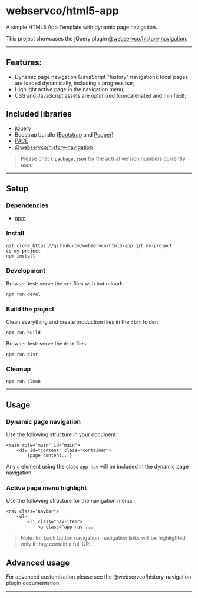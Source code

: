# webservco/html5-app

A simple HTML5 App Template with dynamic page navigation.

This project showcases the jQuery plugin [@webservco/history-navigation](https://www.npmjs.com/package/@webservco/history-navigation).

---

## Features:
- Dynamic page navigation (JavaScript "history" navigation): local pages are loaded dynamically, including a progress bar;
- Highlight active page in the navigation menu;
- CSS and JavaScript assets are optimized (concatenated and minified);

## Included libraries
- [jQuery](https://jquery.com/)
- Boostrap bundle ([Bootstrap](https://getbootstrap.com/) and [Popper](https://popper.js.org/))
- [PACE](https://www.npmjs.com/package/pace-js)
- [@webservco/history-navigation](https://www.npmjs.com/package/@webservco/history-navigation)
> Please check [`package.json`](/package.json) for the actual version numbers currently used

---
## Setup

### Dependencies
- [npm](https://www.npmjs.com/)

### Install
```
git clone https://github.com/webservco/html5-app.git my-project
cd my-project
npm install
```

### Development
Browser test: serve the `src` files with hot reload:
```
npm run devel
```

### Build the project
Clean everything and create production files in the `dist` folder:
```
npm run build
```
Browser test: serve the `dist` files:
```
npm run dist
```

### Cleanup
```
npm run clean
```

---

## Usage

### Dynamic page navigation

Use the following structure in your document:
```
<main role="main" id="main">
    <div id="content" class="container">
        {page content...}
```

Any `a` element using the class `app-nav` will be included in the dynamic page navigation.

### Active page menu highlight

Use the following structure for the navigation menu:
```
<nav class="navbar">
    <ul>
        <li class="nav-item">
            <a class="app-nav ...
```

> Note: for back button navigation, navigation links will be highlighted only if they contain a full URL.

## Advanced usage

For advanced customization please see the @webservco/history-navigation plugin documentation.

---
